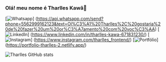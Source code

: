 ### Olá! meu nome é Tharlles Kawã👦

[![Whatsapp](https://img.shields.io/badge/WhatsApp-25D366?style=for-the-badge&logo=whatsapp&logoColor=white)] (https://api.whatsapp.com/send?phone=5562999162123&text=Ol%C3%A1%20Tharlles%2C%20gostaria%20de%20fazer%20um%20or%C3%A7amento%20com%20voc%C3%AA)
[![LinkedIn](https://img.shields.io/badge/LinkedIn-0077B5?style=for-the-badge&logo=linkedin&logoColor=white)] (https://www.linkedin.com/in/tharlles-kawa-671831230/)
[![Instagram](https://img.shields.io/badge/Instagram-E4405F?style=for-the-badge&logo=instagram&logoColor=white)] (https://www.instagram.com/tharlles_frontend/)
[![Portfólio](https://img.shields.io/badge/dev.to-0A0A0A?style=for-the-badge&logo=dev.to&logoColor=white)] (https://portfolio-tharlles-2.netlify.app/)

![Tharlles GitHub stats](https://github-readme-stats.vercel.app/api?username=TharllesKawa&show_icons=true&theme=radical)
